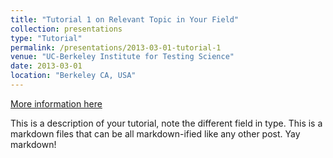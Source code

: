 ```yaml
---
title: "Tutorial 1 on Relevant Topic in Your Field"
collection: presentations
type: "Tutorial"
permalink: /presentations/2013-03-01-tutorial-1
venue: "UC-Berkeley Institute for Testing Science"
date: 2013-03-01
location: "Berkeley CA, USA"
---
```


[More information here](http://exampleurl.com)

This is a description of your tutorial, note the different field in type. This is a markdown files that can be all markdown-ified like any other post. Yay markdown!
